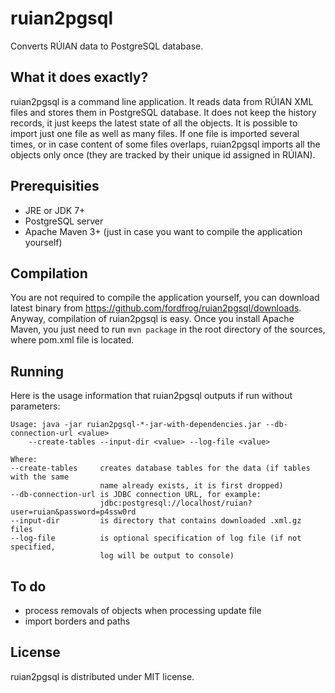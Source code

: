 ruian2pgsql
===========

Converts RÚIAN data to PostgreSQL database.

What it does exactly?
---------------------

ruian2pgsql is a command line application. It reads data from RÚIAN XML files
and stores them in PostgreSQL database. It does not keep the history records, it
just keeps the latest state of all the objects. It is possible to import just
one file as well as many files. If one file is imported several times, or in
case content of some files overlaps, ruian2pgsql imports all the objects only
once (they are tracked by their unique id assigned in RÚIAN).

Prerequisities
--------------

* JRE or JDK 7+
* PostgreSQL server
* Apache Maven 3+ (just in case you want to compile the application yourself)

Compilation
-----------

You are not required to compile the application yourself, you can download
latest binary from https://github.com/fordfrog/ruian2pgsql/downloads. Anyway,
compilation of ruian2pgsql is easy. Once you install Apache Maven, you just need
to run `mvn package` in the root directory of the sources, where pom.xml file is
located.

Running
-------

Here is the usage information that ruian2pgsql outputs if run without
parameters:

    Usage: java -jar ruian2pgsql-*-jar-with-dependencies.jar --db-connection-url <value>
        --create-tables --input-dir <value> --log-file <value>

    Where:
    --create-tables     creates database tables for the data (if tables with the same
                        name already exists, it is first dropped)
    --db-connection-url is JDBC connection URL, for example:
                        jdbc:postgresql://localhost/ruian?user=ruian&password=p4ssw0rd
    --input-dir         is directory that contains downloaded .xml.gz files
    --log-file          is optional specification of log file (if not specified,
                        log will be output to console)

To do
-----

* process removals of objects when processing update file
* import borders and paths

License
-------

ruian2pgsql is distributed under MIT license.